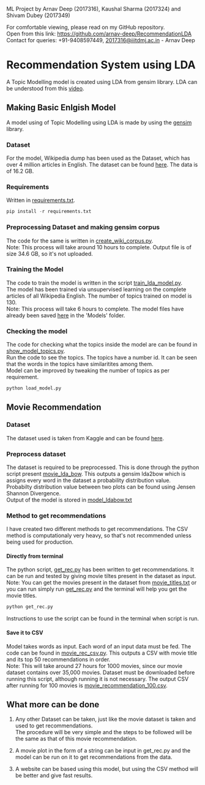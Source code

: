 ML Project by Arnav Deep (2017316), Kaushal Sharma (2017324) and Shivam Dubey (2017349)

For comfortable viewing, please read on my GitHub repository.<br>
Open from this link: https://github.com/arnav-deep/RecommendationLDA<br>
Contact for queries: +91-9408597449, 2017316@iiitdmj.ac.in - Arnav Deep<br>

# Recommendation System using LDA
A Topic Modelling model is created using LDA from gensim library. LDA can be understood from this [video](https://www.youtube.com/watch?v=3mHy4OSyRf0).

## Making Basic Enlgish Model
A model using of Topic Modelling using LDA is made by using the [gensim](https://pypi.org/project/gensim/) library.

### Dataset
For the model, Wikipedia dump has been used as the Dataset, which has over 4 million articles in English. The dataset can be found [here](https://dumps.wikimedia.org/enwiki/latest/enwiki-latest-pages-articles.xml.bz2). The data is of 16.2 GB.

### Requirements
Written in [requirements.txt](https://github.com/arnav-deep/RecommendationLDA/blob/master/requirements.txt).
```python
pip install -r requirements.txt
```

### Preprocessing Dataset and making gensim corpus
The code for the same is written in [create_wiki_corpus.py](https://github.com/arnav-deep/RecommendationLDA/blob/master/create_wiki_corpus.py).<br>
Note: This process will take around 10 hours to complete. Output file is of size 34.6 GB, so it's not uploaded.

### Training the Model
The code to train the model is written in the script [train_lda_model.py](https://github.com/arnav-deep/RecommendationLDA/blob/master/train_lda_model.py).<br>
The model has been trained via unsupervised learning on the complete articles of all Wikipedia English. The number of topics trained on model is 130.<br>
Note: This process will take 6 hours to complete. The model files have already been saved [here](https://github.com/arnav-deep/RecommendationLDA/tree/master/Models) in the 'Models' folder.

### Checking the model
The code for checking what the topics inside the model are can be found in [show_model_topics.py](https://github.com/arnav-deep/RecommendationLDA/blob/master/show_model_topics.py).<br>
Run the code to see the topics. The topics have a number id. It can be seen that the words in the topics have similaritites among them.<br>
Model can be improved by tweaking the number of topics as per requirement.

```python
python load_model.py
```

## Movie Recommendation

### Dataset
The dataset used is taken from Kaggle and can be found [here](https://www.kaggle.com/jrobischon/wikipedia-movie-plots).

### Preprocess dataset
The dataset is required to be preprocessed. This is done through the python script present [movie_lda_bow](https://github.com/arnav-deep/RecommendationLDA/blob/master/movie_lda_bow.py). This outputs a gensim lda2bow which is assigns every word in the dataset a probability distribution value.<br>
Probabilty distribution value between two plots can be found using Jensen Shannon Divergence.<br>
Output of the model is stored in [model_ldabow.txt](https://github.com/arnav-deep/RecommendationLDA/blob/master/model_ldabow.txt)

### Method to get recommendations
I have created two different methods to get recommendations. The CSV method is computationaly very heavy, so that's not recommended unless being used for production.

#### Directly from terminal
The python script, [get_rec.py](https://github.com/arnav-deep/RecommendationLDA/blob/master/get_rec.py) has been written to get recommendations. It can be run and tested by giving movie tiltes present in the dataset as input.<br>
Note: You can get the movies present in the dataset from [movie_titles.txt](https://github.com/arnav-deep/RecommendationLDA/blob/master/movie_titles.txt) or you can run simply run [get_rec.py](https://github.com/arnav-deep/RecommendationLDA/blob/master/get_rec.py) and the terminal will help you get the movie titles.
```python
python get_rec.py
```
Instructions to use the script can be found in the terminal when script is run.

#### Save it to CSV
Model takes words as input. Each word of an input data must be fed. The code can be found in [movie_rec_csv.py](https://github.com/arnav-deep/RecommendationLDA/blob/master/movie_rec_csv.py). This outputs a CSV with movie title and its top 50 recommendations in order.<br>
Note: This will take around 27 hours for 1000 movies, since our movie dataset contains over 35,000 movies. Dataset must be downloaded before running this script, although running it is not necessary. The output CSV after running for 100 movies is [movie_recommendation_100.csv](https://github.com/arnav-deep/RecommendationLDA/blob/master/movie_recommendation_100.csv).

## What more can be done
1. Any other Dataset can be taken, just like the movie dataset is taken and used to get recommendations.<br>
The procedure will be very simple and the steps to be followed will be the same as that of this movie recommendation.<br>

2. A movie plot in the form of a string can be input in get_rec.py and the model can be run on it to get recommendations from the data.<br>

3. A website can be based using this model, but using the CSV method will be better and give fast results.
